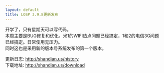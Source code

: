 ```yaml
---
layout: default
title: LOSP 3.9.8更新发布
---
```

开学了，只有星期天可以写代码。  
本周主要是BUG修复和优化。米1的WIFI热点问题已经搞定，1和2的电信3G问题已经搞定。日常使用无压力。  
同时这也是采用新的版本号系统发布的第一个版本。  
<!--more-->
更新日志: <http://shandian.us/history>  
下载地址: <http://shandian.us/download>
